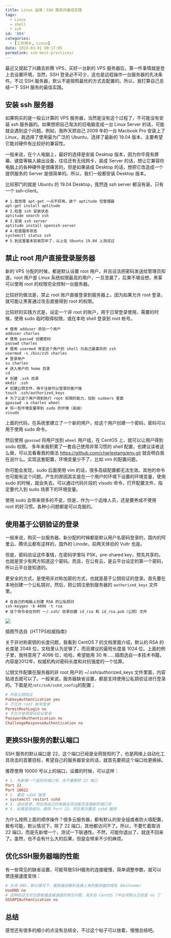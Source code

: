 ```yaml
---
title: Linux 运维：SSH 服务的最佳实践
tags:
  - Linux
  - shell
  - ssh
id: '804'
categories:
  - [工作相关, Linux]
date: 2019-03-01 00:17:05
permalink: ssh-best-practices/
---
```


最近又提起了兴趣去折腾 VPS，买好一台新的 VPS 服务器后，第一件事情就是登上去设置环境，当然，SSH 登录必不可少，这也是远程操作一台服务器的先决条件。不过 SSH 服务器，默认不是按照最优的方式去配置的。所以，我打算自己总结一下 SSH 服务的最佳实践。

## 安装 ssh 服务器

如果购买的是一般云计算的 VPS 服务器，当然是没有这个过程了，不可能没有安装 ssh 服务器的。如果想把自己淘汰的旧电脑变成一台 Linux Server 的话，可能就会遇到这个问题。例如，我昨天把自己 2009 年的一台 Macbook Pro 安装上了 Linux，我选择了使用最为广泛的 Ubuntu，选择了最新的 19.04 版本，主要希望它能对硬件有比较好的兼容性。

一般来说，在个人电脑上，最好的选择是安装 Desktop 版本，因为你毕竟有屏幕、键盘等输入输出设备，往往还有无线网卡，装成 Server 的话，想让它兼容你电脑上的各种硬件是很痛苦的，但是如果装成 Desktop 的话，想把它改造成一个提供服务的 Server 是很简单的。所以，我们一般都安装 Desktop 版本。

比较邪门的就是 Ubuntu 的 19.04 Desktop，竟然连 ssh server 都没有装，只有一个 ssh-client。

```shell
# 1.我觉得 apt-get 一点不好用，装个 aptitude 包管理器
apt-get install aptitude
# 2.检查 ssh 安装状态
aptitude search ssh
# 3.安装 ssh server
aptitude install openssh-server
# 4.检查服务状态
systemctl status ssh
# 5.到这里基本安装完毕了，以上在 Ubuntu 19.04 上测试过
```

## 禁止 root 用户直接登录服务器

新的 VPS 分配的时候，都是默认设置 root 用户，并且设法把密码发送给管理员知道。root 用户是 Linux 系统权限最高的用户，一旦泄漏了，后果不堪设想，黑客可以使用 root 的权限完全控制一台服务器。

比较好的做法是，禁止 root 账户直接登录到服务器上，因为如果允许 root 登录，就可能让黑客通过攻击直接得到 root 的权限。

比较好的实践方式是，设定一个非 root 的账户，用于日常登录使用，需要的时候，使用 sudo 临时取得权限，或在本地 shell 登录到 root 帐号。

```shell
# 使用 adduser 添加一个用户
adduser charles
# 使用 passwd 创建密码
passwd charles
# 使用 usermod 改变这个用户的 shell 为自己最喜欢的 zsh
usermod -s /bin/zsh charles
# 登录用户
su charles
# 进入用户的 home 目录
cd
# 创建 .ssh 目录
mkdir .ssh
# 创建公钥文件，用于注册可以登录的客户端
touch .ssh/authorized_keys
# 为了让这个用户得到执行 root 权限的能力，加到 sudoers 里面
gpasswd -a charles wheel
# 将一些环境变量带到 sudo 的环境（高级）
visudo
```

上面的代码，在系统里建立了一个新的用户，给这个用户创建一个密码，密码可以用于使用 sudo 命令。

然后使用 `gpasswd` 将用户加到 `wheel` 用户组，在 CentOS 上，就可以让用户得到 sodu 权限。 多年来我积累了一套自己使用非常习惯的 shell 配置，也建议读者这么做，可以去看看我的做法 https://github.com/charlestang/env.git 就会明白我在说什么。实现这套配置，环境变量少不了，比如 vim 的配置问题。

你可能会发现，sudo 后面使用 vim 的话，很多高级配置都无法生效。其他的命令也可能有这个问题。产生的原因其实是在一个用户的环境下设置的环境变量，使用 sudo 的时候，就会失去。可以通过代码片段的 visudo 命令，打开配置文件，指定要代入到 sudo 场景下的环境变量。

使用 sudo 会带来很多的不变，但是，作为一个运维人员，还是要养成不使用 root 的好习惯。各种小问题都是可以克服的。

## 使用基于公钥验证的登录

一般来说，购买一台服务器，新分配的时候都是默认用户名密码登录的，国内的阿里云、腾讯云都有这样的，国外的 Linode，前两天体验的 Vultr 也是。

但是，密码验证这件事情，在密码学里叫 PSK，pre-shared key，预先共享的。也就是至少有两方知道这个密码。而且，在公有云，是云平台设定的第一个密码，所以云平台是知道的。

更安全的方式，是使用非对称加密的方式，也就是基于公钥验证的登录。首先要在本地创建一个公私钥对，然后，把公钥注册到服务器的 `authorized_keys` 文件里。

```shell
# 在自己的电脑上创建 RSA 的公私钥对
ssh-keygen -b 4096 -t rsa
# 这个命令会在你的 ～/.ssh/ 目录创建 id_rsa 和 id_rsa.pub（公钥）文件
```

![](../images/2019/02/password-strength-1024x351.png)

插图节选自《HTTPS权威指南》

关于非对称密钥的长度问题，我看到 CentOS 7 的文档里面介绍，默认的 RSA 的长度是 2048 位，文档里认为足够了，而且建议的最短长度是 1024 位。上面的例子里，我特意用了 4096 位，哈哈，希望能用 30 年……插图选自一本技术书籍，内容是2012年，权威机构对密码长度和对抗强度的一个估算。

公钥文件配置在服务器的非 root 用户的 ~/.ssh/authorized_keys 文件里面，内容贴进去就可以了。一般来说，服务器缺省设置，都是支持使用公私钥验证进行登录的。下面是对`/etc/ssh/sshd_config`的配置；

```ini
# 开启公钥验证
PubkeyAuthentication yes
# 不允许 root 帐号登录
PermitRootLogin no
# 不允许使用密码验证登录
PasswordAuthentication no
ChallengeResponseAuthentication no
```

## 更换SSH服务的默认端口

SSH 服务的默认端口是 22，这个端口已经是全网皆知的了，也是网络上自动化工具攻击的首要目标，希望自己的服务器安全的话，就首先要把这个端口给更换掉。

推荐使用 10000 号以上的端口，设置的时候，可以这样：

```ini
# 1. 先新增一个监听的端口号，先不要删除 22 端口
Port 22
Port 10022
# 2. 重启 sshd 服务
> systemctl restart sshd
# 3. 退出登录，然后用自己的电脑去测试能否连接新的端口号
# 4. 如果登录成功，删除 Port 22，然后再次重启 sshd 服务
```

为什么按照上面的顺序操作？很多云服务器，都有默认的安全组或者防火墙配置，极有可能，默认情况下，除了 22 端口，其他都访问不了。所以，不要忙着取消 22 端口，而是先新增一个，测试一下联通性。不然，可能你退出了，就连不回来了。虽然，也不会有什么大的后果，但是会带来不少的麻烦。

## 优化SSH服务器端的性能

有一些常见的缺省设置，可能导致SSH服务的连接缓慢，简单调整参数，就可以使连接速度变快：

```ini
# 关闭 DNS，默认情况下，服务器会解析连接上来的服务器的域名（Hostname）
UseDNS no
# 这种验证方式也是拖慢连接速度的常见问题，其实在 CentOS 7中此项默认已经是 no 了
GSSAPIAuthentication no
```

## 总结

感觉还有很多的细小的点没有总结全，不过这个帖子可以放着，慢慢总结吧。